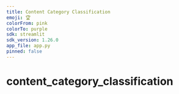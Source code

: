 ```yaml
---
title: Content Category Classification
emoji: 🏆
colorFrom: pink
colorTo: purple
sdk: streamlit
sdk_version: 1.26.0
app_file: app.py
pinned: false
---
```


# content_category_classification